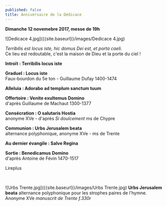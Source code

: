 ```yaml
---
published: false
title: Anniversaire de la Dédicace
---
```

**Dimanche 12 novemebre 2017, messe de 19h**  

![Dedicace 4.jpg]({{site.baseurl}}/images/Dedicace 4.jpg)


*Terribilis est locus iste, hic domus Dei est, et porta caeli.*  
Ce lieu est redoutable, c'est la maison de Dieu et la porte du ciel !

**Introït : Terribilis locus iste**

**Graduel : Locus iste**  
Faux-bourdon du 5e ton - Guillaume Dufay 1400-1474

**Alleluia : Adorabo ad templum sanctum tuum**

**Offertoire : Venite exultemus Domino**  
d'après Guillaume de Machaut 1300-1377

**Consécration : O salutaris Hostia**  
anonyme XVe - d'après *Si doulcement* ms de Chypre

**Communion : Urbs Jerusalem beata**  
alternance polyphonique, anonyme XVe - ms de Trente

**Au dernier évangile : Salve Regina**  

**Sortie : Benedicamus Domino**  
d'après Antoine de Févin 1470-1517

Lireplus

&nbsp;

![Urbs Trente.jpg]({{site.baseurl}}/images/Urbs Trente.jpg)
**Urbs Jerusalem beata** alternance polyphonique pour les strophes paires de l'hymne.  
Anonyme XVe *manuscrit de Trente f.330r*
